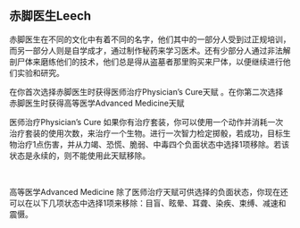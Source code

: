 ## 赤脚医生Leech

赤脚医生在不同的文化中有着不同的名字，他们其中的一部分人受到过正规培训，而另一部分人则是自学成才，通过制作秘药来学习医术。还有少部分人通过非法解剖尸体来磨练他们的技术，他们总是得从盗墓者那里购买来尸体，以便继续进行他们实验和研究。

在你首次选择赤脚医生时获得医师治疗Physician’s Cure天赋
。在你第二次选择赤脚医生时获得高等医学Advanced Medicine天赋

医师治疗Physician’s Cure
如果你有治疗套装，你可以使用一个动作并消耗一次治疗套装的使用次数，来治疗一个生物。进行一次智力检定掷骰，若成功，目标生物治疗1点伤害，并从力竭、恐慌、脆弱、中毒四个负面状态中选择1项移除。若该状态是永续的，则不能使用此天赋移除。

 

高等医学Advanced Medicine
除了医师治疗天赋可供选择的负面状态，你现在还可以在以下几项状态中选择1项来移除：目盲、眩晕、耳聋、染疾、束缚、减速和震慑。
